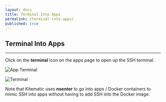 ```yaml
---
layout: docs
title: Terminal Into Apps
permalink: /terminal-into-apps/
published: true
---
```


## Terminal Into Apps

---

Click on the **terminal** icon on the apps page to open up the SSH terminal.

![App Terminal](/img/terminal-into-apps/app-terminal.png)

![Terminal](/img/terminal-into-apps/terminal.png)

Note that Kitematic uses **nsenter** to go into apps / Docker containers to
mimic SSH into apps without having to add SSH into the Docker image.
